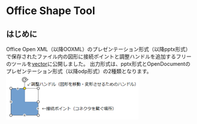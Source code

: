# Office Shape Tool
## はじめに
Office Open XML（以降OOXML）のプレゼンテーション形式（以降pptx形式）で保存されたファイル内の図形に接続ポイントと調整ハンドルを追加するフリーのツールを[vector](https://www.vector.co.jp/soft/winnt/business/se526365.html)に公開しました。
出力形式は、pptx形式とOpenDocumentのプレゼンテーション形式（以降odp形式）の2種類となります。
<img src="https://github.com/Yz-Filer/OfficeShapeTool/blob/main/.github/point_handle.png" width="360">
